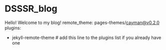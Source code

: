 # DSSSR_blog
Hello! Welcome to my blog!
remote_theme: pages-themes/cayman@v0.2.0
plugins:
- jekyll-remote-theme # add this line to the plugins list if you already have one

